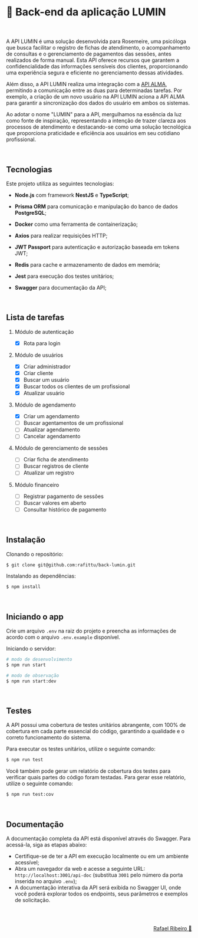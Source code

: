 # 🌼 Back-end da aplicação LUMIN

###

<br>

A API LUMIN é uma solução desenvolvida para Rosemeire, uma psicóloga que busca facilitar o registro de fichas de atendimento, o acompanhamento de consultas e o gerenciamento de pagamentos das sessões, antes realizados de forma manual. Esta API oferece recursos que garantem a confidencialidade das informações sensíveis dos clientes, proporcionando uma experiência segura e eficiente no gerenciamento dessas atividades.

Além disso, a API LUMIN realiza uma integração com a <a href="https://github.com/rafittu/back-alma" target="_blank">API ALMA</a>, permitindo a comunicação entre as duas para determinadas tarefas. Por exemplo, a criação de um novo usuário na API LUMIN aciona a API ALMA para garantir a sincronização dos dados do usuário em ambos os sistemas.

Ao adotar o nome "LUMIN" para a API, mergulhamos na essência da luz como fonte de inspiração, representando a intenção de trazer clareza aos processos de atendimento e destacando-se como uma solução tecnológica que proporciona praticidade e eficiência aos usuários em seu cotidiano profissional.

<br>

## Tecnologias

Este projeto utiliza as seguintes tecnologias:

- **Node.js** com framework **NestJS** e **TypeScript**;
- **Prisma ORM** para comunicação e manipulação do banco de dados **PostgreSQL**;
- **Docker** como uma ferramenta de containerização;

- **Axios** para realizar requisições HTTP;
- **JWT Passport** para autenticação e autorização baseada em tokens JWT;
- **Redis** para cache e armazenamento de dados em memória;

- **Jest** para execução dos testes unitários;
- **Swagger** para documentação da API;

<br>

## Lista de tarefas

1. Módulo de autenticação

   - [x] Rota para login

2. Módulo de usuários

   - [x] Criar administrador
   - [x] Criar cliente
   - [x] Buscar um usuário
   - [x] Buscar todos os clientes de um profissional
   - [x] Atualizar usuário

3. Módulo de agendamento

   - [x] Criar um agendamento
   - [ ] Buscar agentamentos de um profissional
   - [ ] Atualizar agendamento
   - [ ] Cancelar agendamento

4. Módulo de gerenciamento de sessões

   - [ ] Criar ficha de atendimento
   - [ ] Buscar registros de cliente
   - [ ] Atualizar um registro

5. Módulo financeiro
   - [ ] Registrar pagamento de sessões
   - [ ] Buscar valores em aberto
   - [ ] Consultar histórico de pagamento

<br>

## Instalação

Clonando o repositório:

```bash
$ git clone git@github.com:rafittu/back-lumin.git
```

Instalando as dependências:

```bash
$ npm install
```

<br>

## Iniciando o app

Crie um arquivo `.env` na raiz do projeto e preencha as informações de acordo com o arquivo `.env.example` disponível.

Iniciando o servidor:

```bash
# modo de desenvolvimento
$ npm run start

# modo de observação
$ npm run start:dev
```

<br>

## Testes

A API possui uma cobertura de testes unitários abrangente, com 100% de cobertura em cada parte essencial do código, garantindo a qualidade e o correto funcionamento do sistema.

Para executar os testes unitários, utilize o seguinte comando:

```bash
$ npm run test
```

Você também pode gerar um relatório de cobertura dos testes para verificar quais partes do código foram testadas. Para gerar esse relatório, utilize o seguinte comando:

```bash
$ npm run test:cov
```

<br>

## Documentação

A documentação completa da API está disponível através do Swagger. Para acessá-la, siga as etapas abaixo:

- Certifique-se de ter a API em execução localmente ou em um ambiente acessível;
- Abra um navegador da web e acesse a seguinte URL: `http://localhost:3001/api-doc` (substitua `3001` pelo número da porta inserida no arquivo `.env`);
- A documentação interativa da API será exibida no Swagger UI, onde você poderá explorar todos os endpoints, seus parâmetros e exemplos de solicitação.

<br>

##

<p align="right">
  <a href="https://www.linkedin.com/in/rafittu/">Rafael Ribeiro 🚀</a>
</p>
